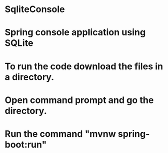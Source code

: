 # SqliteConsole
# Spring console application using SQLite
# To run the code download the files in a directory.
# Open command prompt and go the directory.
# Run the command "mvnw spring-boot:run"
